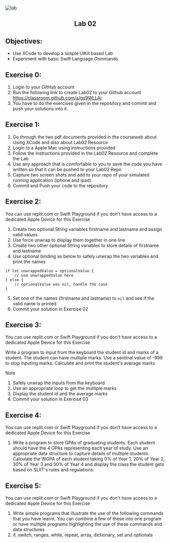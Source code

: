 ![lab](/resources/labslogo.png)
## <div align="center">Lab 02</div>

## Objectives:  
* Use XCode to develop a simple UIKit based Lab
* Experiment with basic Swift Language Commands

## Exercise 0:

1. Login to your GitHub account
2. Run the following link to create Lab02 to your Github account https://classroom.github.com/a/gs9WLLAj
3. You have to do the exercises given in the repository and commit and push your solutions into it.

## Exercise 1:

1. Go through the two pdf documents provided in the courseweb about Using XCode and also about Lab02 Resource
2. Login to a Apple Mac using instructions provided
3. Follow the instructions provided in the Lab02 Resource and complete the Lab
4. Use any approach that is comfortable to you to save the code you have written so that it can be pushed to your Lab02 Repo
5. Capture two screen shots and add to your repo of your simulated running application (iphone and ipad)
6. Commit and Push your code to the repository

## Exercise 2:

You can use replit.com or Swift Playground if you don't have access to a dedicated Apple Device for this Exercise

1. Create two optional String variables firstname and lastname and assign valid values
2. Use force unwrap to display them together in one line
3. Create two other optional String variables to store details of firstname and lastname
4. Use optional binding as below to safely unwrap the two variables and print the names
```
if let unwrappedValue = optionalValue {
    // use unwrappedValue here
} else {
    // optionalValue was nil, handle the case
}
```
5. Set one of the names (firstname and lastname) to ```nil``` and see if the valid name is printed
6. Commit your solution in Exercise 02


## Exercise 3:

You can use replit.com or Swift Playground if you don't have access to a dedicated Apple Device for this Exercise

Write a program to input from the keyboard the student id and marks of a student.  The student can have multiple marks. Use a sentinal value of -999 to stop inputing marks.  Calculate and print the student's average marks

Note
1. Safely unwrap the inputs from the keyboard
2. Use an appropriate loop to get the multiple marks
3. Display the student id and the average marks
4. Commit your solution in Exercise 03


## Exercise 4:

You can use replit.com or Swift Playground if you don't have access to a dedicated Apple Device for this Exercise

1.	Write a program to store GPAs of graduating students.  Each student should have the 4 GPAs representing each year of study.  Use an appropriate data structure to capture details of multiple students.  Calculate the WGPA of each student taking 0% of Year 1, 20% of Year 2, 30% of Year 3 and 50% of Year 4 and display the class the student gets based on SLIIT's rules and regulations.

## Exercise 5:

You can use replit.com or Swift Playground if you don't have access to a dedicated Apple Device for this Exercise

1.	Write simple programs that illustrate the use of the following commands that you have learnt. You can combine a few of these into one program or have multiple programs highlighting the use of these commands and data structures
2.	if, switch, ranges, while, repeat, array, dictionary, set and optionals


